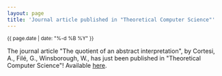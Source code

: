 ```yaml
---
layout: page
title: 'Journal article published in "Theoretical Computer Science"'
---
```


<small>{{ page.date | date: "%-d %B %Y" }}</small>

The journal article "The quotient of an abstract interpretation", by Cortesi, A., Filé, G., Winsborough, W., has just been published in "Theoretical Computer Science"! Available [here](https://doi.org/10.1016/S0304-3975(97)00137-0).
